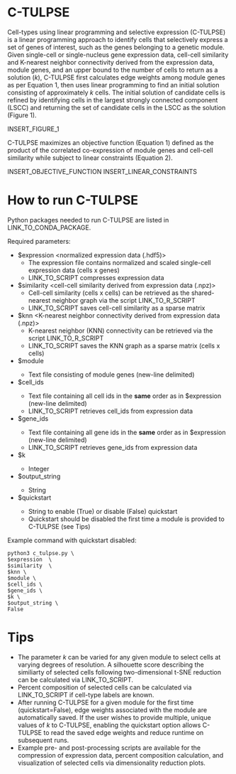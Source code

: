 # C-TULPSE
Cell-types using linear programming and selective expression (C-TULPSE) is a linear programming approach to identify cells that selectively express a set of genes of interest, such as the genes belonging to a genetic module. Given single-cell or single-nucleus gene expression data, cell-cell similarity and K-nearest neighbor connectivity derived from the expression data, module genes, and an upper bound to the number of cells to return as a solution (<i>k</i>), C-TULPSE first calculates edge weights among module genes as per Equation 1, then uses linear programming to find an initial solution consisting of approximately <i>k</i> cells. The initial solution of candidate cells is refined by identifying cells in the largest strongly connected component (LSCC) and returning the set of candidate cells in the LSCC as the solution (Figure 1). 

INSERT_FIGURE_1

C-TULPSE maximizes an objective function (Equation 1) defined as the product of the correlated co-expression of module genes and cell-cell similarity while subject to linear constraints (Equation 2). 

INSERT_OBJECTIVE_FUNCTION 
INSERT_LINEAR_CONSTRAINTS

# How to run C-TULPSE
Python packages needed to run C-TULPSE are listed in LINK_TO_CONDA_PACKAGE. <br>

  Required parameters: <br>
  - $expression <normalized expression data (.hdf5)>
    - The expression file contains normalized and scaled single-cell expression data (cells x genes)
    - LINK_TO_SCRIPT compresses expression data 
  - $similarity <cell-cell similarity derived from expression data (.npz)>
    - Cell-cell similarity (cells x cells) can be retrieved as the shared-nearest neighbor graph via the script LINK_TO_R_SCRIPT
    - LINK_TO_SCRIPT saves cell-cell similarity as a sparse matrix
  - $knn <K-nearest neighbor connectivity derived from expression data (.npz)>
    - K-nearest neighbor (KNN) connectivity can be retrieved via the script LINK_TO_R_SCRIPT 
    - LINK_TO_SCRIPT saves the KNN graph as a sparse matrix (cells x cells)
  - $module <genes of interest>
    - Text file consisting of module genes (new-line delimited)
  - $cell_ids <cell ids from expression data>
    - Text file containing all cell ids in the **same** order as in $expression (new-line delimited)
    - LINK_TO_SCRIPT retrieves cell_ids from expression data
  - $gene_ids <gene ids from expression data>
    - Text file containing all gene ids in the **same** order as in $expression (new-line delimited)
    - LINK_TO_SCRIPT retrieves gene_ids from expression data
  - $k <upper bound of cells to return as solution>
    - Integer
  - $output_string <output string to contain in output file names>
    - String
  - $quickstart <string to enable or disable quickstart>
    - String to enable (True) or disable (False) quickstart
    - Quickstart should be disabled the first time a module is provided to C-TULPSE (see Tips)
    
Example command with quickstart disabled: 
```
python3 c_tulpse.py \
$expression  \
$similarity  \
$knn \
$module \
$cell_ids \
$gene_ids \
$k \
$output_string \
False
```

# Tips
* The parameter _k_ can be varied for any given module to select cells at varying degrees of resolution. A silhouette score describing the similiarty of selected cells following two-dimensional t-SNE reduction can be calculated via LINK_TO_SCRIPT.
* Percent composition of selected cells can be calculated via LINK_TO_SCRIPT if cell-type labels are known.
* After running C-TULPSE for a given module for the first time (quickstart=False), edge weights associated with the module are automatically saved. If the user wishes to provide multiple, unique values of _k_ to C-TULPSE, enabling the quickstart option allows C-TULPSE to read the saved edge weights and reduce runtime on subsequent runs.
* Example pre- and post-processing scripts are available for the compression of expression data, percent composition calculation, and visualization of selected cells via dimensionality reduction plots. 

